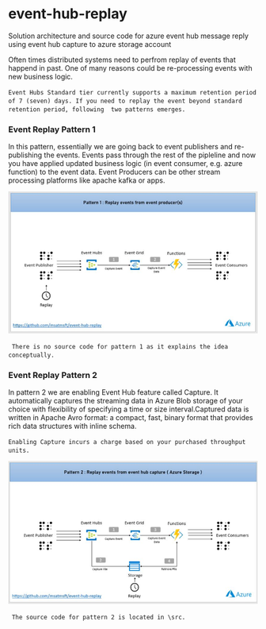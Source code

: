 # event-hub-replay
Solution architecture and source code for azure event hub message reply using event hub capture to azure storage account

Often times distributed systems need to perfrom replay of events that happend in past. One of many reasons could be re-processing events with new business logic.

`Event Hubs Standard tier currently supports a maximum retention period of 7 (seven) days. If you need to replay the event beyond standard retention period, following  two patterns emerges.`

### Event Replay Pattern 1 

In this pattern, essentially we are going back to event publishers and re-publishing the events. Events pass through the rest of the pipleline and now you have applied updated business logic (in event consumer, e.g. azure function) to the event data. Event Producers can be other stream processing platforms like apache kafka or apps.

![alt text](https://raw.githubusercontent.com/msatmsft/event-hub-replay/master/img/replay_pattern1.JPG)

` There is no source code for pattern 1 as it explains the idea conceptually.`

### Event Replay Pattern 2

In pattern 2 we are enabling Event Hub feature called Capture. It automatically captures the streaming data in Azure Blob storage of your choice with flexibility of specifying a time or size interval.Captured data is written in Apache Avro format: a compact, fast, binary format that provides rich data structures with inline schema.

`Enabling Capture incurs a charge based on your purchased throughput units.`

![alt text](https://raw.githubusercontent.com/msatmsft/event-hub-replay/master/img/replay_pattern2.JPG)

` The source code for pattern 2 is located in \src.`